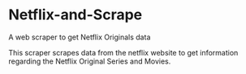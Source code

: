 # Netflix-and-Scrape
A web scraper to get Netflix Originals data

This scraper scrapes data from the netflix website to get information regarding the Netflix Original Series and Movies.
